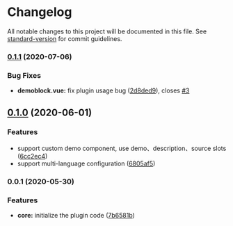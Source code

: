 # Changelog

All notable changes to this project will be documented in this file. See [standard-version](https://github.com/conventional-changelog/standard-version) for commit guidelines.

### [0.1.1](https://github.com/calebman/vuepress-plugin-demo-container/compare/v0.1.0...v0.1.1) (2020-07-06)


### Bug Fixes

* **demoblock.vue:** fix plugin usage bug ([2d8ded9](https://github.com/calebman/vuepress-plugin-demo-container/commit/2d8ded99d7cd1c9f8e345ff07a6ad66650d02182)), closes [#3](https://github.com/calebman/vuepress-plugin-demo-container/issues/3)

## [0.1.0](https://github.com/calebman/vuepress-plugin-demo-container/compare/v0.0.1...v0.1.0) (2020-06-01)


### Features

* support custom demo component, use demo、description、source slots ([6cc2ec4](https://github.com/calebman/vuepress-plugin-demo-container/commit/6cc2ec44afc44e0d69660f47b903cfda4c69ca29))
* support multi-language configuration ([6805af5](https://github.com/calebman/vuepress-plugin-demo-container/commit/6805af5bc607d645931270b21efa647fd542156f))

### 0.0.1 (2020-05-30)


### Features

* **core:** initialize the plugin code ([7b6581b](https://github.com/calebman/vuepress-plugin-demo-container/commit/7b6581b3877c0c8afecb4ac5ab73c898269827d6))
